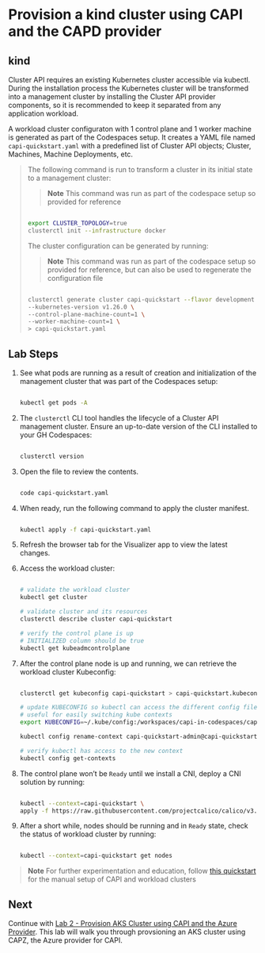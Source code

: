 # Provision a kind cluster using CAPI and the CAPD provider

## kind

Cluster API requires an existing Kubernetes cluster accessible via kubectl. During the installation process the Kubernetes cluster will be transformed into a management cluster by installing the Cluster API provider components, so it is recommended to keep it separated from any application workload.

A workload cluster configuraton with 1 control plane and 1 worker machine is generated as part of the Codespaces setup. It creates a YAML file named `capi-quickstart.yaml` with a predefined list of Cluster API objects; Cluster, Machines, Machine Deployments, etc.

  > The following command is run to transform a cluster in its initial state to a management cluster:
  >> **Note**
  >> This command was run as part of the codespace setup so provided for reference
  >
  > ```bash
  >
  > export CLUSTER_TOPOLOGY=true
  > clusterctl init --infrastructure docker
  >
  > ```
  >
  > The cluster configuration can be generated by running:
  >> **Note**
  >> This command was run as part of the codespace setup so provided for reference, but can also be used to regenerate the configuration file
  >
  > ```bash
  >
  > clusterctl generate cluster capi-quickstart --flavor development \
  > --kubernetes-version v1.26.0 \
  > --control-plane-machine-count=1 \
  > --worker-machine-count=1 \
  > > capi-quickstart.yaml
  >
  > ```

## Lab Steps

1. See what pods are running as a result of creation and initialization of the management cluster that was part of the Codespaces setup:

    ```bash

    kubectl get pods -A

    ```

2. The `clusterctl` CLI tool handles the lifecycle of a Cluster API management cluster. Ensure an up-to-date version of the CLI installed to your GH Codespaces:

    ```bash

    clusterctl version

    ```

3. Open the file to review the contents.

    ```bash

    code capi-quickstart.yaml

    ```

4. When ready, run the following command to apply the cluster manifest.

    ```bash

    kubectl apply -f capi-quickstart.yaml

    ```

5. Refresh the browser tab for the Visualizer app to view the latest changes.

6. Access the workload cluster:

    ```bash

    # validate the workload cluster
    kubectl get cluster

    # validate cluster and its resources
    clusterctl describe cluster capi-quickstart

    # verify the control plane is up
    # INITIALIZED column should be true
    kubectl get kubeadmcontrolplane

    ```

7. After the control plane node is up and running, we can retrieve the workload cluster Kubeconfig:

    ```bash

    clusterctl get kubeconfig capi-quickstart > capi-quickstart.kubeconfig

    # update KUBECONFIG so kubectl can access the different config files.
    # useful for easily switching kube contexts
    export KUBECONFIG=~/.kube/config:/workspaces/capi-in-codespaces/capi-quickstart.kubeconfig

    kubectl config rename-context capi-quickstart-admin@capi-quickstart capi-quickstart

    # verify kubectl has access to the new context
    kubectl config get-contexts

    ```

8. The control plane won’t be `Ready` until we install a CNI, deploy a CNI solution by running:

   ```bash

   kubectl --context=capi-quickstart \
   apply -f https://raw.githubusercontent.com/projectcalico/calico/v3.24.1/manifests/calico.yaml

   ```

9. After a short while, nodes should be running and in `Ready` state, check the status of workload cluster by running:

    ```bash

    kubectl --context=capi-quickstart get nodes

    ```

> **Note**
> For further experimentation and education, follow [this quickstart](https://cluster-api.sigs.k8s.io/user/quick-start.html) for the manual setup of CAPI and workload clusters

## Next

Continue with [Lab 2 - Provision AKS Cluster using CAPI and the Azure Provider](./2-managed-aks-cluster.md). This lab will walk you through provsioning an AKS cluster using CAPZ, the Azure provider for CAPI.

